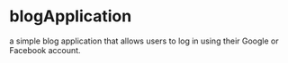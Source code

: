 # blogApplication
a simple blog application that allows users to log in using their Google or Facebook account.
